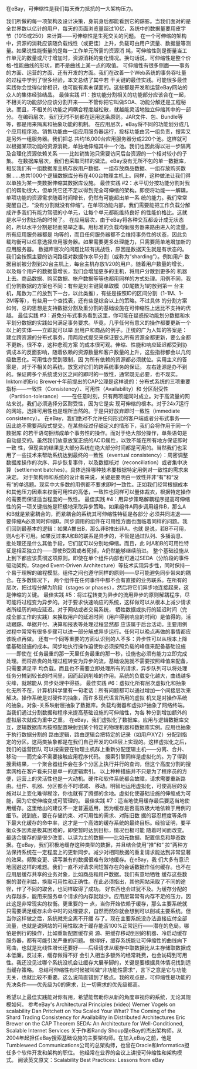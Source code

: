 在eBay，可伸缩性是我们每天奋力抵抗的一大架构压力。

我们所做的每一项架构及设计决策，身前身后都能看到它的踪影。当我们面对的是全世界数以亿计的用户，每天的页面浏览量超过10亿，系统中的数据量要用皮字节（1015或250）来计算——可伸缩性是生死交关的问题。
在一个可伸缩的架构中，资源的消耗应该随负载线性（或更佳）上升，负载可由用户流量、数据量等测量。如果说性能衡量的是每一工作单元所需的资源消 耗，可伸缩性则是衡量当工作单元的数量或尺寸增加时，资源消耗的变化情况。换句话说，可伸缩性是整个价格-性能曲线的形状，而不是曲线上某一点的取值。
可伸缩性有很多侧面——事务的方面、运营的方面、还有开发的方面。我们在改善一个Web系统的事务吞吐量的过程中学到了很多经验，本文总结了其中若 干关键的最佳实践。可能很多最佳实践你会觉得似曾相识，也可能有素未谋面的。这些都是开发和运营eBay网站的众人的集体经验结晶。
最佳实践 #1：按功能分割相关的功能部分应该合在一起，不相关的功能部分应该分割开来——不管你把它叫做SOA、功能分解还是工程秘诀。而且，不相关的功能之间耦合程度越松散，就越能灵活地独立伸缩其中的一部分。
在编码层次，我们无时不刻都在运用这条原则。JAR文件、包、Bundle等等，都是用来隔离和抽象功能的机制。
在应用层次，eBay将不同的功能划分成几个应用程序池。销售功能由一组应用服务器运行，投标功能由另一组负责，搜索又是另外一组服务器。我们把总 共约16,000台应用服务器分成220个池。这样就可以根据某项功能的资源消耗，单独地伸缩其中一个池。我们也因此得以进一步隔离及合理化资源依赖关系 ——比如销售池只需要访问后台资源的一个相对较小的子集。
在数据库层次，我们也采取同样的做法。eBay没有无所不包的单一数据库，相反我们有一组数据库主机存放用户数据、一组存放商品数据、一组存放购买数据……总共1000个逻辑数据库分布在400台物理主机上。同样，这种做法让我们得以单独为某一类数据伸缩其数据库设施。
最佳实践 #2：水平切分按功能分割对我们的帮助很大，但单凭它还不足以得到完全可伸缩的架构。即使将功能一一解耦，单项功能的资源需求随着时间增长，仍然有可能超出单一系 统的能力。我们常常提醒自己，“没有分割就没有伸缩”。在单项功能内部，我们需要能把工作负载分解成许多我们有能力驾驭的小单元，让每个单元都能维持良好 的性能价格比。这就是水平分割出场的时候了。
在应用层次，由于eBay将各种交互都设计成无状态的，所以水平分割是轻而易举之事。用标准的负载均衡服务器来路由进入的流量。所有应用服务器都是 均等的，而且任何服务器都不会维持事务性的状态，因此负载均衡可以任意选择应用服务器。如果需要更多处理能力，只需要简单地增加新的应用服务器。
数据库层次的问题比较有挑战性，原因是数据天生就是有状态的。我们会按照主要的访问路径对数据作水平分割（或称为“sharding”）。例如用户 数据目前被分割到20台主机上，每台主机存放1/20的用户。随着用户数量的增长，以及每个用户的数据量增长，我们会增加更多的主机，将用户分散到更多的 机器上去。商品数据、购买数据、帐户数据等等也都用同样的方式处理。用例不同，我们分割数据的方案也不同：有些是对主键简单取模（ID尾数为1的放到第一 台主机，尾数为二的放到下一台，以此类推），有些是按照ID的区间分割（1-1M、1-2M等等），有些用一个查找表，还有些是综合以上的策略。不过具体 的分割方案如何，总的思想是支持数据分割及重分割的基础设施在可伸缩性上远比不支持的优越。
最佳实践 #3：避免分布式事务看到这里，你可能在疑惑按功能划分数据和水平划分数据的实践如何满足事务要求。毕竟，几乎任何有意义的操作都要更新一个以上的实体——立即就可以举 出用户和商品的例子。正统的广为人知的答案是：建立跨资源的分布式事务，用两段式提交来保证要么所有资源全都更新，要么全都不更新。很不幸，这种悲观方案 的成本很可观。伸缩、性能和响应延迟都受到协调成本的反面影响，随着依赖的资源数量和客户数量的上升，这些指标都会以几何级数恶化。可用性亦受到限制，因 为所有依赖的资源都必须就位。实用主义的答案是，对于不相关的系统，放宽对它们的跨系统事务的保证。
左右逢源是办不到的。保证跨多个系统或分区之间的即时的一致性，通常既无必要，也不现实。Inktomi的Eric Brewer十年前提出的CAP公理是这样说的：分布式系统的三项重要指标——一致性（Consistency）、可用性（Availability）和 分区耐受性（Partition-tolerance）——在任意时刻，只有两项能同时成立。对于高流量的网站来说，我们必须选择分区耐受性，因为它是实 现可伸缩的根本。对于24x7运行的网站，选择可用性也是理所当然的。于是只好放弃即时一致性（immediate consistency）。
在eBay，我们绝对不允许任何形式的客户端或者分布式事务——因此绝不需要两段式提交。在某些经过仔细定义的情形下，我们会将作用于同一个数据库 的若干语句捆绑成单个事务性的操作。而对于绝大部分操作，单条语句是自动提交的。虽然我们故意放宽正统的ACID属性，以致不能在所有地方保证即时一致 性，但现实的结果是大部分系统在绝大部分时间都是可用的。当然我们也采用了一些技术来帮助系统达到最终的一致性（eventual consistency）：周密调整数据库操作的次序、异步恢复事件，以及数据核对（reconciliation）或者集中决算（settlement batches）。具体选择哪种技术要根据特定用例对一致性的需求来决定。
对于架构师和系统的设计者来说，关键是要明白一致性并非“有”和“没有”的单选题。现实中大多数的用例都不要求即时一致性。正如我们经常根据成本和其他压力因素来权衡可用性的高低，一致性也同样可以量体裁衣，根据特定操作的需要而保证适当程度的一致性。 
最佳实践 #4：用异步策略解耦程序提高可伸缩性的另一项关键措施是积极地采取异步策略。如果组件A同步调用组件B，那么A和B就是紧密耦合的，而紧耦合的系统其可伸缩性特征是各部分 必须共同进退——要伸缩A必须同时伸缩B。同步调用的组件在可用性方面也面临着同样的问题。我们回到最基本的逻辑：如果A推出B，那么非B推出非A。也就 是说，若B不可用，则A也不可用。如果反过来A和B的联系是异步的，不管是通过队列、多播消息、批处理还是什么其他手段，它们就可以分别地伸缩。而且，此 时A和B的可用性特征是相互独立的——即使B受困或者死掉，A仍然能够继续前进。
整个基础设施从上到下都应该贯彻这项原则。即使在单个组件内部也可通过SEDA（分阶段的事件驱动架构，Staged Event-Driven Architecture）等技术实现异步性，同时保持一个易于理解的编程模型。组件之间也遵守同样的原则——尽可能避免同步带来的耦合。在多数情况下， 两个组件在任何事件中都不会有直接的业务联系。在所有的层次，把过程分解为阶段（stages or phases），然后将它们异步地连接起来，这是伸缩的关键。
最佳实践 #5：将过程转变为异步的流用异步的原则解耦程序，尽可能将过程变为异步的。对于要求快速响应的系统，这样做可以从根本上减少请求者所经历的响应延迟。对于网站或者交易系统， 牺牲数据或执行的延迟时间（完成全部工作的实践）来换取用户的延迟时间（用户得到响应的时间）是值得的。活动跟踪、单据开付、决算和报表等处理过程显然都 应该属于后台活动。主要用例过程中常常有很多步骤可以进一部分解成异步运行。任何可以晚点再做的事情都应该晚点再做。
还有一个同等重要的方面认识到的人不多：异步性可以从根本上降低基础设施的成本。同步地执行操作迫使你必须按照负载的峰值来配备基础设施——即使在 任务最重的那一天里任务最重的那一秒，设施也必须有能力立即完成处理。而将昂贵的处理过程转变为异步的流，基础设施就不需要按照峰值来配备，只需要满足平 均负载。而且也不需要立即处理所有的请求，异步队列可以将处理任务分摊到较长的时间里，因而起到削峰的作用。系统的负载变化越大，曲线越多尖峰，就越能从 异步处理中得益。
最佳实践 #6：虚拟化所有层次虚拟化和抽象化无所不在，计算机科学里有一句老话：所有问题都可以通过增加一个间接层次来解决。操作系统是对硬件的抽象，而许多现代语言所用的虚拟 机又是对操作系统的抽象。对象-关系映射层抽象了数据库。负载均衡器和虚拟IP抽象了网络终端。当我们通过分割数据和程序来提高基础设施的可伸缩性，为各 种分割增加额外的虚拟层次就成为重中之重。
在eBay，我们虚拟化了数据库。应用与逻辑数据库交互，逻辑数据库再按照配置映射到某个特定的物理机器和数据库实例。应用也抽象于执行数据分割的 路由逻辑，路由逻辑会把特定的记录（如用户XYZ）分配到指定的分区。这两类抽象都是在我们自己开发的O/R层上实现的。这样虚拟化之后，我们的运营团队 可以按需要在物理主机群上重新分配逻辑主机——分离、合并、移动——而完全不需要接触应用程序代码。
搜索引擎同样是虚拟化的。为了得到搜索结果，一个聚合器组件会在多个分区上执行并行的查询，但这个高度分割的搜索网格在客户看来只是单一的逻辑索引。
以上种种措施并不只是为了程序员的方便，运营上的灵活性也是一大动机。硬件和软件系统都会故障，请求需要重新路由。组件、机器、分区都会不时增减、 移动。明智地运用虚拟化，可使高层的设施对以上变化难得糊涂，你也就有了腾挪的余地。虚拟化使基础设施的伸缩成为可能，因为它使伸缩变成可管理的。
最佳实践 #7：适当地使用缓存最后要适当地使用缓存。这里给出的建议不一定普遍适用，因为缓存是否高效极大地依赖于用例的细节。说到底，要在存储约束、对可用性的需求、对陈旧数 据的容忍程度等条件下最大化缓存的命中率，这才是一个高效的缓存系统的最终目标。经验证明，要平衡众多因素是极其困难的，即使暂时达到目标，情况也极可能 随着时间而改变。
最适合缓存的是很少改变、以读为主的数据——比如元数据、配置信息和静态数据。在eBay，我们积极地缓存这种类型的数据，并且结合使用“推”和“ 拉”两种方法保持系统在一定程度上的更新同步。减少对相同数据的重复请求能达到非常显著的效果。频繁变更、读写兼有的数据很难有效地缓存。在eBay，我 们大多有意识地回避这样的难题。我们一直不对请求间短暂存在的会话数据作任何缓存。也不在应用层缓存共享的业务对象，比如商品和用户数据。我们有意地牺牲 缓存这些数据的潜在利益，换取可用性和正确性。在此必须指出，其他网站采取了不同的途径，作了不同的取舍，也同样取得了成功。
好东西也会过犹不及。为缓存分配的内存越多，能用来服务单个请求的内存就越少。应用层常常有内存不足的压力，因此这是非常现实的权衡。更重要的一 点，当你开始依赖于缓存，那么主要系统就只需要满足缓存未命中时的处理要求，自然而然你就会想到可以削减主要系统。但当你这样做之后，系统就完全离不开缓 存了。现在主要系统没办法直接应付全部流量，也就是说网站的可用性取决于缓存能否100%正常运行——潜在的危局。哪怕是例行的操作，比如重新配置缓存资 源、把缓存移动到别的机器、冷启动缓存服务器，都有可能引发严重的问题。
做得好，缓存系统能让可伸缩性的曲线向下弯曲，也就是比线性增长还要好——后续请求从缓存中取数据比从主存储取数据成本低廉。反过来，缓存做得不好 会引入相当多额外的经常耗费，也会妨碍到可用性。我还没见过哪个系统没机会让缓存大展拳脚的，关键是要根据具体情况找到适当缓存策略。
总结可伸缩性有时候被叫做“非功能性需求”，言下之意是它与功能无关，也就比较不重要。这么说简直错到了极点。我的观点是，可伸缩性是功能的先决条件——优先级为0的需求，比一切需求的优先级都高。

希望以上最佳实践能对你有用，希望能帮助你从新的角度审视你的系统，无论其规模如何。
参考eBay's Architectural Principles (video) 
Werner Vogels on scalability 
Dan Pritchett on You Scaled Your What? 
The Coming of the Shard 
Trading Consistency for Availability in Distributed Architectures 
Eric Brewer on the CAP Theorem 
SEDA: An Architecture for Well-Conditioned, Scalable Internet Services 
关于作者Randy Shoup是eBay的杰出架构师。从2004年起担任eBay搜索基础设施的主要架构师。在加入eBay之前，他是Tumbleweed Communications公司的总架构师，也曾在Oracle和Informatica担任多个软件开发和架构的职位。
他经常在业界的会议上讲授可伸缩性和架构模式。
阅读英文原文：Scalability Best Practices: Lessons from eBay
